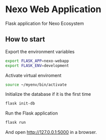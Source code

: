 # Nexo Web Application

Flask application for Nexo Ecosystem


## How to start

Export the environment variables
```bash
export FLASK_APP=nexo-webapp
export FLASK_ENV=development
```

Activate virtual enviroment
```bash
source ~/myenv/bin/activate 
```

Initialize the database if it is the first time
```bash
flask init-db
```

Run the Flask application
```bash
flask run
```

And open http://127.0.0.1:5000 in a browser.
